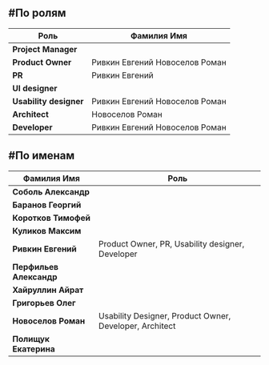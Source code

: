 #По ролям
---------
Роль | Фамилия Имя
-----|------------
|**Project Manager**|
|**Product Owner**| 		Ривкин Евгений	Новоселов Роман
|**PR**| 					Ривкин Евгений
|**UI designer**|
|**Usability designer**| 	Ривкин Евгений	Новоселов Роман
|**Аrchitect**|								Новоселов Роман
|**Developer**| 			Ривкин Евгений 	Новоселов Роман

#По именам
----------
Фамилия Имя | Роль
-------------|------
|**Соболь Александр**|
|**Баранов Георгий**|
|**Коротков Тимофей**|
|**Куликов Максим**|
|**Ривкин Евгений**| 		Product Owner, PR, Usability designer, Developer
|**Перфильев Александр**|
|**Хайруллин Айрат**|
|**Григорьев Олег**|
|**Новоселов Роман**|		Usability Designer, Product Owner, Developer, Architect
|**Полищук Екатерина**|

